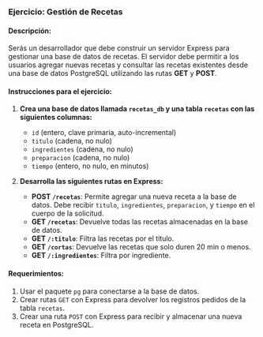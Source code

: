 ### Ejercicio: Gestión de Recetas

#### Descripción:

Serás un desarrollador que debe construir un servidor Express para gestionar una base de datos de recetas. El servidor debe permitir a los usuarios agregar nuevas recetas y consultar las recetas existentes desde una base de datos PostgreSQL utilizando las rutas **GET** y **POST**.

#### Instrucciones para el ejercicio:

1. **Crea una base de datos llamada `recetas_db` y una tabla `recetas` con las siguientes columnas:**

   - `id` (entero, clave primaria, auto-incremental)
   - `titulo` (cadena, no nulo)
   - `ingredientes` (cadena, no nulo)
   - `preparacion` (cadena, no nulo)
   - `tiempo` (entero, no nulo, en minutos)

2. **Desarrolla las siguientes rutas en Express:**
   - **POST `/recetas`**: Permite agregar una nueva receta a la base de datos. Debe recibir `titulo`, `ingredientes`, `preparacion`, y `tiempo` en el cuerpo de la solicitud.
   - **GET `/recetas`**: Devuelve todas las recetas almacenadas en la base de datos.
   - **GET `/:titulo`**: Filtra las recetas por el titulo.
   - **GET `/cortas`**: Devuelve las recetas que solo duren 20 min o menos.
   - **GET `/:ingredientes`**: Filtra por ingrediente.

#### Requerimientos:

1. Usar el paquete `pg` para conectarse a la base de datos.
2. Crear rutas `GET` con Express para devolver los registros pedidos de la tabla `recetas`.
3. Crear una ruta `POST` con Express para recibir y almacenar una nueva receta en PostgreSQL.
